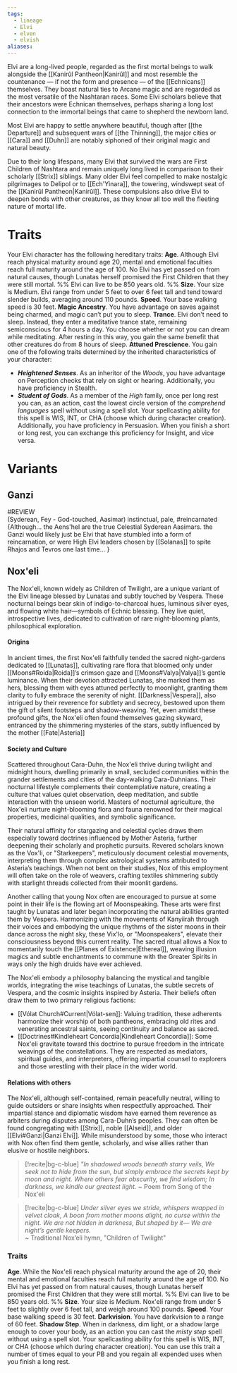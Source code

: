 ```yaml
---
tags:
  - lineage
  - Elvi
  - elven
  - elvish
aliases:
---
```

Elvi are a long-lived people, regarded as the first mortal beings to walk alongside the [[Kanirûl Pantheon|Kanirûl]] and most resemble the countenance ― if not the form and presence ― of the [[Echnicans]] themselves. They boast natural ties to Arcane magic and are regarded as the most versatile of the Nashtaran races. Some Elvi scholars believe that their ancestors were Echnican themselves, perhaps sharing a long lost connection to the immortal beings that came to shepherd the newborn land.

Most Elvi are happy to settle anywhere beautiful, though after [[the Departure]] and subsequent wars of [[the Thinning]], the major cities or [[Cara]] and [[Duhn]] are notably siphoned of their original magic and natural beauty.

Due to their long lifespans, many Elvi that survived the wars are First Children of Nashtara and remain uniquely long lived in comparison to their scholarly [[Strix]] siblings. Many older Elvi feel compelled to make nostalgic pilgrimages to Delipol or to [[Ech'Yinara]], the towering, windswept seat of the [[Kanirûl Pantheon|Kanirûl]]. These compulsions also drive Elvi to deepen bonds with other creatures, as they know all too well the fleeting nature of mortal life.

# Traits
Your Elvi character has the following hereditary traits:
**Age**. Although Elvi reach physical maturity around age 20, mental and emotional faculties reach full maturity around the age of 100. No Elvi has yet passed on from natural causes, though Lunatas herself promised the First Children that they were still mortal. %% Elvi can live to be 850 years old. %%
**Size**. Your size is Medium. Elvi range from under 5 feet to over 6 feet tall and tend toward slender builds, averaging around 110 pounds.
**Speed**. Your base walking speed is 30 feet.
**Magic Ancestry**. You have advantage on saves against being charmed, and magic can’t put you to sleep.
**Trance**. Elvi don’t need to sleep. Instead, they enter a meditative trance state, remaining semiconscious for 4 hours a day. You choose whether or not you can dream while meditating. After resting in this way, you gain the same benefit that other creatures do from 8 hours of sleep.
**Attuned Prescience**. You gain one of the following traits determined by the inherited characteristics of your character:
- ***Heightened Senses***. As an inheritor of the *Woods*, you have advantage on Perception checks that rely on sight or hearing. 
  Additionally, you have proficiency in Stealth.
- ***Student of Gods***. As a member of the *High* family, once per long rest you can, as an action, cast the lowest circle version of the *comprehend languages* spell without using a spell slot. Your spellcasting ability for this spell is WIS, INT, or CHA (choose which during character creation).
  Additionally, you have proficiency in Persuasion. When you finish a short or long rest, you can exchange this proficiency for Insight, and vice versa.

# Variants
## Ganzi
#REVIEW  
(Syderean, Fey - God-touched, Aasimar) instinctual, pale, #reincarnated
{Although... the Aens'hel are the true Celestial Syderean Aasimars. the Ganzi would likely just be Elvi that have stumbled into a form of reincarnation, or were High Elvi leaders chosen by [[Solanas]] to spite Rhajos and Tevros one last time... }


## Nox'eli
The Nox'eli, known widely as Children of Twilight, are a unique variant of the Elvi lineage blessed by Lunatas and subtly touched by Vespera. These nocturnal beings bear skin of indigo-to-charcoal hues, luminous silver eyes, and flowing white hair—symbols of Echnic blessing. They live quiet, introspective lives, dedicated to cultivation of rare night-blooming plants, philosophical exploration.

#### Origins
In ancient times, the first Nox'eli faithfully tended the sacred night-gardens dedicated to [[Lunatas]], cultivating rare flora that bloomed only under [[Moons#Roida|Roida]]’s crimson gaze and [[Moons#Valya|Valya]]’s gentle luminance. When their devotion attracted Lunatas, she marked them as hers, blessing them with eyes attuned perfectly to moonlight, granting them clarity to fully embrace the serenity of night. [[Darkness|Vespera]], also intrigued by their reverence for subtlety and secrecy, bestowed upon them the gift of silent footsteps and shadow-weaving. Yet, even amidst these profound gifts, the Nox'eli often found themselves gazing skyward, entranced by the shimmering mysteries of the stars, subtly influenced by the mother [[Fate|Asteria]]

#### Society and Culture
Scattered throughout Cara-Duhn, the Nox'eli thrive during twilight and midnight hours, dwelling primarily in small, secluded communities within the grander settlements and cities of the day-walking Cara-Duhnians. Their nocturnal lifestyle complements their contemplative nature, creating a culture that values quiet observation, deep meditation, and subtle interaction with the unseen world. Masters of nocturnal agriculture, the Nox'eli nurture night-blooming flora and fauna renowned for their magical properties, medicinal qualities, and symbolic significance.

Their natural affinity for stargazing and celestial cycles draws them especially toward doctrines influenced by Mother Asteria, further deepening their scholarly and prophetic pursuits. Revered scholars known as the Vox'li, or "Starkeepers", meticulously document celestial movements, interpreting them through complex astrological systems attributed to Asteria’s teachings. When not bent on their studies, Nox of this employment will often take on the role of weavers, crafting textiles shimmering subtly with starlight threads collected from their moonlit gardens.

Another calling that young Nox often are encouraged to pursue at some point in their life is the flowing art of Moonspeaking. These arts were first taught by Lunatas and later began incorporating the natural abilities granted them by Vespera. Harmonizing with the movements of Kanyiirah through their voices and embodying the unique rhythms of the sister moons in their dance across the night sky, these Vix'lo, or "Moonspeakers", elevate their consciousness beyond this current reality. The sacred ritual allows a Nox to momentarily touch the [[Planes of Existence|Ethereal]], weaving illusion magics and subtle enchantments to commune with the Greater Spirits in ways only the high druids have ever achieved.

The Nox'eli embody a philosophy balancing the mystical and tangible worlds, integrating the wise teachings of Lunatas, the subtle secrets of Vespera, and the cosmic insights inspired by Asteria. Their beliefs often draw them to two primary religious factions:
- [[Vólat Church#Current|Vólat-sen]]: Valuing tradition, these adherents harmonize their worship of both pantheons, embracing old rites and venerating ancestral saints, seeing continuity and balance as sacred.
- [[Doctrines#Kindleheart Concordia|Kindleheart Concordia]]: Some Nox'eli gravitate toward this doctrine to pursue freedom in the intricate weavings of the constellations. They are respected as mediators, spiritual guides, and interpreters, offering impartial counsel to explorers and those wrestling with their place in the wider world.

#### Relations with others
The Nox'eli, although self-contained, remain peacefully neutral, willing to guide outsiders or share insights when respectfully approached. Their impartial stance and diplomatic wisdom have earned them reverence as arbiters during disputes among Cara-Duhn’s peoples. They can often be found congregating with [[Strix]], noble [[Alseid]], and older [[Elvi#Ganzi|Ganzi Elvi]].
While misunderstood by some, those who interact with Nox often find them gentle, scholarly, and wise allies rather than elusive or hostile neighbors.

> [!recite|bg-c-blue] _"In shadowed woods beneath starry veils,  We seek not to hide from the sun,  but simply embrace the secrets kept by moon and night.  Where others fear obscurity, we find wisdom;  In darkness, we kindle our greatest light._
~ Poem from Song of the Nox'eli

> [!recite|bg-c-blue] _Under silver eyes we stride, whispers wrapped in velvet cloak,  A boon from mother moons alight, no curse within the night.  We are not hidden in darkness,  But shaped by it—  We are night’s gentle keepers._  
~ Traditional Nox’eli hymn, "Children of Twilight"

### Traits
**Age**. While the Nox'eli reach physical maturity around the age of 20, their mental and emotional faculties reach full maturity around the age of 100. No Elvi has yet passed on from natural causes, though Lunatas herself promised the First Children that they were still mortal. %% Elvi can live to be 850 years old. %%
**Size**. Your size is Medium. Nox'eli range from under 5 feet to slightly over 6 feet tall, and weigh around 100 pounds.
**Speed**. Your base walking speed is 30 feet.
**Darkvision**. You have darkvision to a range of 60 feet.
**Shadow Step**. When in darkness, dim light, or a shadow large enough to cover your body, as an action you can cast the _misty step_ spell without using a spell slot. Your spellcasting ability for this spell is WIS, INT, or CHA (choose which during character creation). You can use this trait a number of times equal to your PB and you regain all expended uses when you finish a long rest.